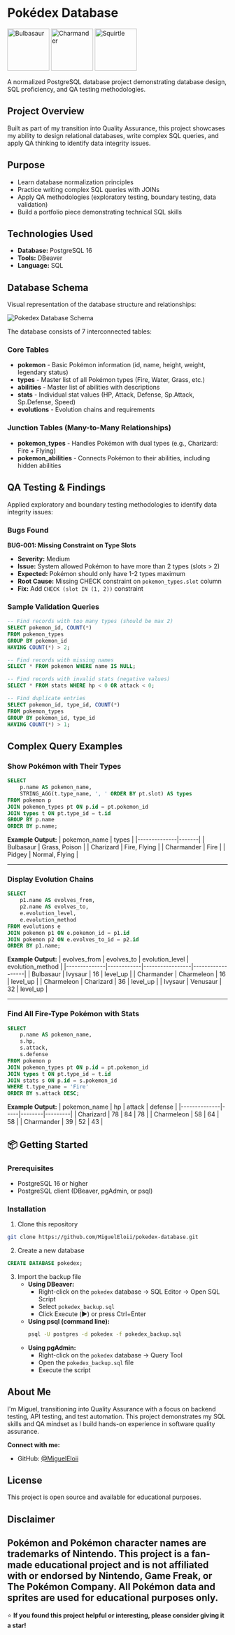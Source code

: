 # Pokédex Database

<p align="left">
  <img src="https://raw.githubusercontent.com/PokeAPI/sprites/master/sprites/pokemon/1.png" alt="Bulbasaur" width="96"/>
  <img src="https://raw.githubusercontent.com/PokeAPI/sprites/master/sprites/pokemon/4.png" alt="Charmander" width="96"/>
  <img src="https://raw.githubusercontent.com/PokeAPI/sprites/master/sprites/pokemon/7.png" alt="Squirtle" width="96"/>
</p>

A normalized PostgreSQL database project demonstrating database design, SQL proficiency, and QA testing methodologies.

## Project Overview

Built as part of my transition into Quality Assurance, this project showcases my ability to design relational databases, write complex SQL queries, and apply QA thinking to identify data integrity issues.

## Purpose

- Learn database normalization principles
- Practice writing complex SQL queries with JOINs
- Apply QA methodologies (exploratory testing, boundary testing, data validation)
- Build a portfolio piece demonstrating technical SQL skills

## Technologies Used

- **Database:** PostgreSQL 16
- **Tools:** DBeaver
- **Language:** SQL

## Database Schema

Visual representation of the database structure and relationships:

![Pokedex Database Schema](images/pokedex_schema_2.png)

The database consists of 7 interconnected tables:

### Core Tables
- **pokemon** - Basic Pokémon information (id, name, height, weight, legendary status)
- **types** - Master list of all Pokémon types (Fire, Water, Grass, etc.)
- **abilities** - Master list of abilities with descriptions
- **stats** - Individual stat values (HP, Attack, Defense, Sp.Attack, Sp.Defense, Speed)
- **evolutions** - Evolution chains and requirements

### Junction Tables (Many-to-Many Relationships)
- **pokemon_types** - Handles Pokémon with dual types (e.g., Charizard: Fire + Flying)
- **pokemon_abilities** - Connects Pokémon to their abilities, including hidden abilities

##  QA Testing & Findings

Applied exploratory and boundary testing methodologies to identify data integrity issues:

### Bugs Found

**BUG-001: Missing Constraint on Type Slots**
- **Severity:** Medium
- **Issue:** System allowed Pokémon to have more than 2 types (slots > 2)
- **Expected:** Pokémon should only have 1-2 types maximum
- **Root Cause:** Missing CHECK constraint on `pokemon_types.slot` column
- **Fix:** Add `CHECK (slot IN (1, 2))` constraint

### Sample Validation Queries
```sql
-- Find records with too many types (should be max 2)
SELECT pokemon_id, COUNT(*) 
FROM pokemon_types 
GROUP BY pokemon_id 
HAVING COUNT(*) > 2;

-- Find records with missing names
SELECT * FROM pokemon WHERE name IS NULL;

-- Find records with invalid stats (negative values)
SELECT * FROM stats WHERE hp < 0 OR attack < 0;

-- Find duplicate entries
SELECT pokemon_id, type_id, COUNT(*) 
FROM pokemon_types 
GROUP BY pokemon_id, type_id 
HAVING COUNT(*) > 1;
```

## Complex Query Examples

### Show Pokémon with Their Types
```sql
SELECT 
    p.name AS pokemon_name,
    STRING_AGG(t.type_name, ', ' ORDER BY pt.slot) AS types
FROM pokemon p
JOIN pokemon_types pt ON p.id = pt.pokemon_id
JOIN types t ON pt.type_id = t.id
GROUP BY p.name
ORDER BY p.name;
```

**Example Output:**
| pokemon_name | types |
|--------------|-------|
| Bulbasaur | Grass, Poison |
| Charizard | Fire, Flying |
| Charmander | Fire |
| Pidgey | Normal, Flying |

---

### Display Evolution Chains
```sql
SELECT 
    p1.name AS evolves_from,
    p2.name AS evolves_to,
    e.evolution_level,
    e.evolution_method
FROM evolutions e
JOIN pokemon p1 ON e.pokemon_id = p1.id
JOIN pokemon p2 ON e.evolves_to_id = p2.id
ORDER BY p1.name;
```

**Example Output:**
| evolves_from | evolves_to | evolution_level | evolution_method |
|--------------|------------|-----------------|------------------|
| Bulbasaur | Ivysaur | 16 | level_up |
| Charmander | Charmeleon | 16 | level_up |
| Charmeleon | Charizard | 36 | level_up |
| Ivysaur | Venusaur | 32 | level_up |

---

### Find All Fire-Type Pokémon with Stats
```sql
SELECT 
    p.name AS pokemon_name,
    s.hp,
    s.attack,
    s.defense
FROM pokemon p
JOIN pokemon_types pt ON p.id = pt.pokemon_id
JOIN types t ON pt.type_id = t.id
JOIN stats s ON p.id = s.pokemon_id
WHERE t.type_name = 'Fire'
ORDER BY s.attack DESC;
```

**Example Output:**
| pokemon_name | hp | attack | defense |
|--------------|-----|--------|---------|
| Charizard | 78 | 84 | 78 |
| Charmeleon | 58 | 64 | 58 |
| Charmander | 39 | 52 | 43 |


## 📦 Getting Started

### Prerequisites
- PostgreSQL 16 or higher
- PostgreSQL client (DBeaver, pgAdmin, or psql)

### Installation

1. Clone this repository
```bash
git clone https://github.com/MiguelEloii/pokedex-database.git
```

2. Create a new database
```sql
CREATE DATABASE pokedex;
```

3. Import the backup file
   - **Using DBeaver:**
     - Right-click on the `pokedex` database → SQL Editor → Open SQL Script
     - Select `pokedex_backup.sql`
     - Click Execute (▶️) or press Ctrl+Enter
   - **Using psql (command line):**
     ```bash
     psql -U postgres -d pokedex -f pokedex_backup.sql
     ```
   - **Using pgAdmin:**
     - Right-click on the `pokedex` database → Query Tool
     - Open the `pokedex_backup.sql` file
     - Execute the script
     
## About Me

I'm Miguel, transitioning into Quality Assurance with a focus on backend testing, API testing, and test automation. This project demonstrates my SQL skills and QA mindset as I build hands-on experience in software quality assurance.

**Connect with me:**
- GitHub: [@MiguelEloii](https://github.com/MiguelEloii)

## License

This project is open source and available for educational purposes.

## Disclaimer

Pokémon and Pokémon character names are trademarks of Nintendo. This project is a fan-made educational project and is not affiliated with or endorsed by Nintendo, Game Freak, or The Pokémon Company. All Pokémon data and sprites are used for educational purposes only.
---

⭐ **If you found this project helpful or interesting, please consider giving it a star!**
